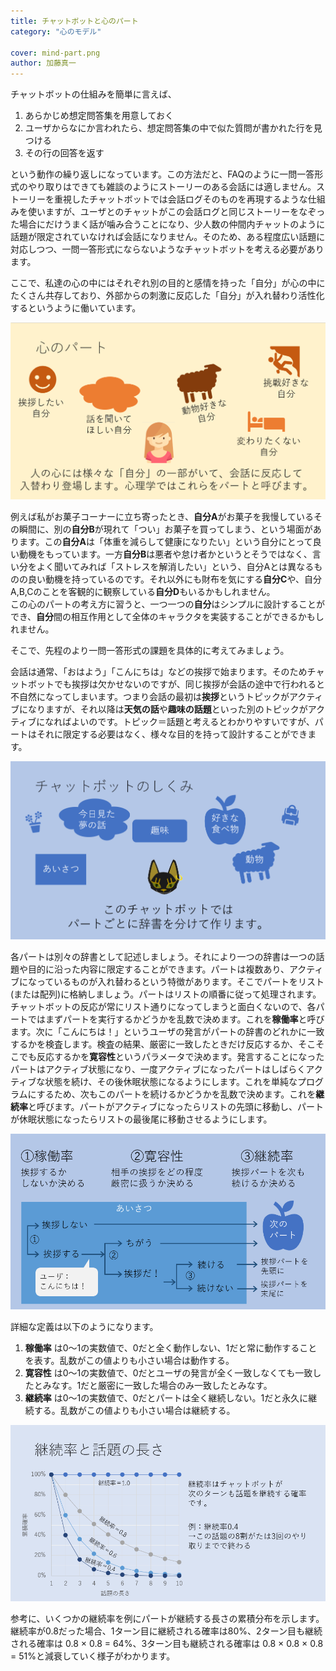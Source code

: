 ```yaml
---
title: チャットボットと心のパート
category: "心のモデル"

cover: mind-part.png
author: 加藤真一
---
```


チャットボットの仕組みを簡単に言えば、

1. あらかじめ想定問答集を用意しておく
1. ユーザからなにか言われたら、想定問答集の中で似た質問が書かれた行を見つける
1. その行の回答を返す

という動作の繰り返しになっています。この方法だと、FAQのように一問一答形式のやり取りはできても雑談のようにストーリーのある会話には適しません。ストーリーを重視したチャットボットでは会話ログそのものを再現するような仕組みを使いますが、ユーザとのチャットがこの会話ログと同じストーリーをなぞった場合にだけうまく話が噛み合うことになり、少人数の仲間内チャットのように話題が限定されていなければ会話になりません。そのため、ある程度広い話題に対応しつつ、一問一答形式にならないようなチャットボットを考える必要があります。

ここで、私達の心の中にはそれぞれ別の目的と感情を持った「自分」が心の中にたくさん共存しており、外部からの刺激に反応した「自分」が入れ替わり活性化するというように働いています。

![心のパート](./mind-part.png)

例えば私がお菓子コーナーに立ち寄ったとき、**自分A**がお菓子を我慢しているその瞬間に、別の**自分B**が現れて「つい」お菓子を買ってしまう、という場面があります。この**自分A**は「体重を減らして健康になりたい」という自分にとって良い動機をもっています。一方**自分B**は悪者や怠け者かというとそうではなく、言い分をよく聞いてみれば「ストレスを解消したい」という、自分Aとは異なるものの良い動機を持っているのです。それ以外にも財布を気にする**自分C**や、自分A,B,Cのことを客観的に観察している**自分D**もいるかもしれません。  
この心のパートの考え方に習うと、一つ一つの**自分**はシンプルに設計することができ、**自分**間の相互作用として全体のキャラクタを実装することができるかもしれません。

そこで、先程のより一問一答形式の課題を具体的に考えてみましょう。  

会話は通常、「おはよう」「こんにちは」などの挨拶で始まります。そのためチャットボットでも挨拶は欠かせないのですが、同じ挨拶が会話の途中で行われると不自然になってしまいます。つまり会話の最初は**挨拶**というトピックがアクティブになりますが、それ以降は**天気の話**や**趣味の話題**といった別のトピックがアクティブになればよいのです。トピック＝話題と考えるとわかりやすいですが、パートはそれに限定する必要はなく、様々な目的を持って設計することができます。

![チャットボットのパート](./bot-part.png)

各パートは別々の辞書として記述しましょう。それにより一つの辞書は一つの話題や目的に沿った内容に限定することができます。パートは複数あり、アクティブになっているものが入れ替わるという特徴があります。そこでパートをリスト(または配列)に格納しましょう。パートはリストの順番に従って処理されます。
チャットボットの反応が常にリスト通りになってしまうと面白くないので、各パートではまずパートを実行するかどうかを乱数で決めます。これを**稼働率**と呼びます。次に「こんにちは！」というユーザの発言がパートの辞書のどれかに一致するかを検査します。検査の結果、厳密に一致したときだけ反応するか、そこそこでも反応するかを**寛容性**というパラメータで決めます。発言することになったパートはアクティブ状態になり、一度アクティブになったパートはしばらくアクティブな状態を続け、その後休眠状態になるようにします。これを単純なプログラムにするため、次もこのパートを続けるかどうかを乱数で決めます。これを**継続率**と呼びます。パートがアクティブになったらリストの先頭に移動し、パートが休眠状態になったらリストの最後尾に移動させるようにします。

![稼働率、寛容性、継続率](./parameters.png)

詳細な定義は以下のようになります。

1. **稼働率** は0〜1の実数値で、0だと全く動作しない、1だと常に動作することを表す。乱数がこの値よりも小さい場合は動作する。
1. **寛容性** は0〜1の実数値で、0だとユーザの発言が全く一致しなくても一致したとみなす。1だと厳密に一致した場合のみ一致したとみなす。
1. **継続率** は0〜1の実数値で、0だとパートは全く継続しない。1だと永久に継続する。乱数がこの値よりも小さい場合は継続する。

![継続率グラフ](./retention.png)

参考に、いくつかの継続率を例にパートが継続する長さの累積分布を示します。継続率が0.8だった場合、1ターン目に継続される確率は80%、2ターン目も継続される確率は 0.8 × 0.8 = 64%、3ターン目も継続される確率は 0.8  × 0.8  × 0.8 = 51%と減衰していく様子がわかります。


